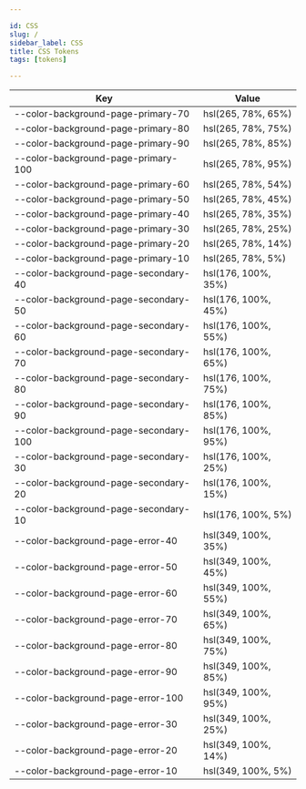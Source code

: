```yaml
---

id: CSS
slug: /
sidebar_label: CSS
title: CSS Tokens
tags: [tokens]

---
```


| Key                                   | Value               |
| ------------------------------------- | ------------------- |
| --color-background-page-primary-70    | hsl(265, 78%, 65%)  |
| --color-background-page-primary-80    | hsl(265, 78%, 75%)  |
| --color-background-page-primary-90    | hsl(265, 78%, 85%)  |
| --color-background-page-primary-100   | hsl(265, 78%, 95%)  |
| --color-background-page-primary-60    | hsl(265, 78%, 54%)  |
| --color-background-page-primary-50    | hsl(265, 78%, 45%)  |
| --color-background-page-primary-40    | hsl(265, 78%, 35%)  |
| --color-background-page-primary-30    | hsl(265, 78%, 25%)  |
| --color-background-page-primary-20    | hsl(265, 78%, 14%)  |
| --color-background-page-primary-10    | hsl(265, 78%, 5%)   |
| --color-background-page-secondary-40  | hsl(176, 100%, 35%) |
| --color-background-page-secondary-50  | hsl(176, 100%, 45%) |
| --color-background-page-secondary-60  | hsl(176, 100%, 55%) |
| --color-background-page-secondary-70  | hsl(176, 100%, 65%) |
| --color-background-page-secondary-80  | hsl(176, 100%, 75%) |
| --color-background-page-secondary-90  | hsl(176, 100%, 85%) |
| --color-background-page-secondary-100 | hsl(176, 100%, 95%) |
| --color-background-page-secondary-30  | hsl(176, 100%, 25%) |
| --color-background-page-secondary-20  | hsl(176, 100%, 15%) |
| --color-background-page-secondary-10  | hsl(176, 100%, 5%)  |
| --color-background-page-error-40      | hsl(349, 100%, 35%) |
| --color-background-page-error-50      | hsl(349, 100%, 45%) |
| --color-background-page-error-60      | hsl(349, 100%, 55%) |
| --color-background-page-error-70      | hsl(349, 100%, 65%) |
| --color-background-page-error-80      | hsl(349, 100%, 75%) |
| --color-background-page-error-90      | hsl(349, 100%, 85%) |
| --color-background-page-error-100     | hsl(349, 100%, 95%) |
| --color-background-page-error-30      | hsl(349, 100%, 25%) |
| --color-background-page-error-20      | hsl(349, 100%, 14%) |
| --color-background-page-error-10      | hsl(349, 100%, 5%)  |
